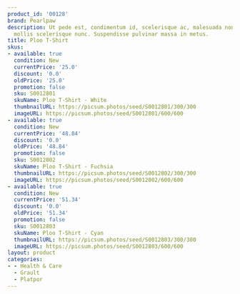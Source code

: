 ```yaml
---
product_id: '00128'
brand: Pearlpaw
description: Ut pede est, condimentum id, scelerisque ac, malesuada non, quam. Cras
  mollis scelerisque nunc. Suspendisse pulvinar massa in metus.
title: Ploo T-Shirt
skus:
- available: true
  condition: New
  currentPrice: '25.0'
  discount: '0.0'
  oldPrice: '25.0'
  promotion: false
  sku: S0012801
  skuName: Ploo T-Shirt - White
  thumbnailURL: https://picsum.photos/seed/S0012801/300/300
  imageURL: https://picsum.photos/seed/S0012801/600/600
- available: true
  condition: New
  currentPrice: '48.84'
  discount: '0.0'
  oldPrice: '48.84'
  promotion: false
  sku: S0012802
  skuName: Ploo T-Shirt - Fuchsia
  thumbnailURL: https://picsum.photos/seed/S0012802/300/300
  imageURL: https://picsum.photos/seed/S0012802/600/600
- available: true
  condition: New
  currentPrice: '51.34'
  discount: '0.0'
  oldPrice: '51.34'
  promotion: false
  sku: S0012803
  skuName: Ploo T-Shirt - Cyan
  thumbnailURL: https://picsum.photos/seed/S0012803/300/300
  imageURL: https://picsum.photos/seed/S0012803/600/600
layout: product
categories:
- - Health & Care
  - Grault
  - Platpor
---
```

